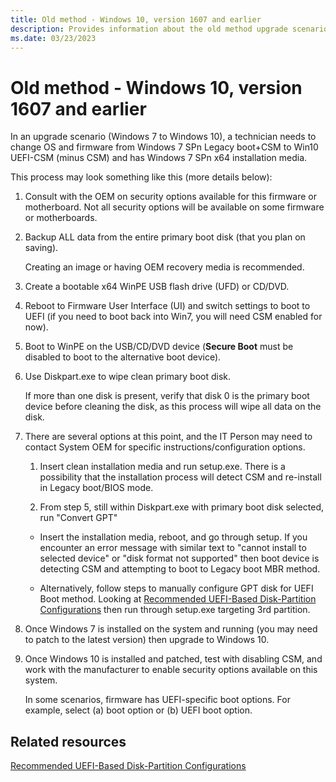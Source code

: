 ```yaml
---
title: Old method - Windows 10, version 1607 and earlier
description: Provides information about the old method upgrade scenario (Windows 7 to Windows 10) - Windows 10, version 1607 and earlier.
ms.date: 03/23/2023
---
```


# Old method - Windows 10, version 1607 and earlier

In an upgrade scenario (Windows 7 to Windows 10), a technician needs to change OS and firmware from Windows 7 SPn Legacy boot+CSM to Win10 UEFI-CSM (minus CSM) and has Windows 7 SPn x64 installation media.

This process may look something like this (more details below):

1. Consult with the OEM on security options available for this firmware or motherboard. Not all security options will be available on some firmware or motherboards.

1. Backup ALL data from the entire primary boot disk (that you plan on saving).

    Creating an image or having OEM recovery media is recommended.

1. Create a bootable x64 WinPE USB flash drive (UFD) or CD/DVD.

1. Reboot to Firmware User Interface (UI) and switch settings to boot to UEFI (if you need to boot back into Win7, you will need CSM enabled for now).

1. Boot to WinPE on the USB/CD/DVD device (**Secure Boot** must be disabled to boot to the alternative boot device).

1. Use Diskpart.exe to wipe clean primary boot disk.

    If more than one disk is present, verify that disk 0 is the primary boot device before cleaning the disk, as this process will wipe all data on the disk.

1. There are several options at this point, and the IT Person may need to contact System OEM for specific instructions/configuration options.

    1. Insert clean installation media and run setup.exe. There is a possibility that the installation process will detect CSM and re-install in Legacy boot/BIOS mode.

    1. From step 5, still within Diskpart.exe with primary boot disk selected, run "Convert GPT"

      - Insert the installation media, reboot, and go through setup. If you encounter an error message with similar text to "cannot install to selected device" or "disk format not supported" then boot device is detecting CSM and attempting to boot to Legacy boot MBR method.

      - Alternatively, follow steps to manually configure GPT disk for UEFI Boot method. Looking at [Recommended UEFI-Based Disk-Partition Configurations](/previous-versions/windows/it-pro/windows-7/dd744301(v=ws.10)) then run through setup.exe targeting 3rd partition.

1. Once Windows 7 is installed on the system and running (you may need to patch to the latest version) then upgrade to Windows 10.

1. Once Windows 10 is installed and patched, test with disabling CSM, and work with the manufacturer to enable security options available on this system.

    In some scenarios, firmware has UEFI-specific boot options. For example, select (a) boot option or (b) UEFI boot option.

## Related resources

[Recommended UEFI-Based Disk-Partition Configurations](/previous-versions/windows/it-pro/windows-7/dd744301(v=ws.10))
